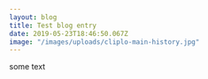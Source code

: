 ```yaml
---
layout: blog
title: Test blog entry
date: 2019-05-23T18:46:50.067Z
image: "/images/uploads/cliplo-main-history.jpg"
---
```

some text
